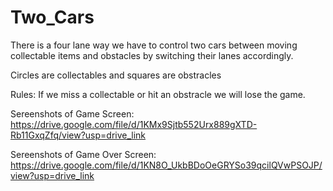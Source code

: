 # Two_Cars
There is a four lane way we have to control two cars between moving collectable items and obstacles by switching their lanes accordingly.

Circles are collectables and squares are obstracles

Rules: If we miss a collectable or hit an obstracle we will lose the game.

Sereenshots of Game Screen: https://drive.google.com/file/d/1KMx9Sjtb552Urx889gXTD-Rb11GxqZfq/view?usp=drive_link

Sereenshots of Game Over Screen: https://drive.google.com/file/d/1KN8O_UkbBDoOeGRYSo39qcilQVwPSOJP/view?usp=drive_link
